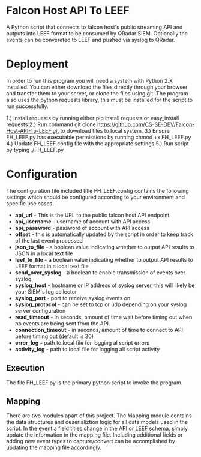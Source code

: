 # Falcon Host API To LEEF

A Python script that connects to falcon host's public streaming API and outputs into LEEF format to be consumed by QRadar SIEM.  Optionally the events can be convereted to LEEF and pushed via syslog to QRadar.

# Deployment

In order to run this program you will need a system with Python 2.X installed.  You can either download the files directly through your browser and transfer them to your server, or clone the files using git.  The program also uses the python requests library, this must be installed for the script to run successfully.  

1.) Install requests by running either pip install requests or easy_install requests
2.) Run command git clone https://github.com/CS-SE-DEV/Falcon-Host-API-To-LEEF.git to download files to local system.
3.) Ensure FH_LEEF.py has executable permissions by running chmod +x FH_LEEF.py
4.) Update FH_LEEF.config file with the appropriate settings
5.) Run script by typing ./FH_LEEF.py

# Configuration

The configuration file included title FH_LEEF.config contains the following settings which should be configured according to your environment and specific use cases.

* __api_url__ - This is the URL to the public falcon host API endpoint
* __api_username__ - username of account with API access
* __api_password__ - password of account with API access
* __offset__ - this is automatically updated by the script in order to keep track of the last event processed
* __json_to_file__ - a boolean value indicating whether  to output API results to JSON in a local text file
* __leef_to_file__ - a boolean value indicating whether to output API results to LEEF format in a local text file
* __send_over_syslog__ - a boolean to enable transmission of events over syslog
* __syslog_host__ - hostname or IP address of syslog server, this will likely be your SIEM's log collector
* __syslog_port__ - port to receive syslog events on
* __syslog_protocol__ - can be set to tcp or udp depending on your syslog server configuration
* __read_timeout__ - in seconds, amount of time wait before timing out when no events are being sent from the API.
* __connection_timeout__ - in seconds, amount of time to connect to API before timing out (default is 30)
* __error_log__ - path to local file for logging al script errors
* __activity_log__ - path to local file for logging all script activity

## Execution ##

The file FH_LEEF.py is the primary python script to invoke the program.

## Mapping ##

There are two modules apart of this project.  The Mapping module contains the data structures and deserializtion logic for all data models used in the script.  In the event a field titles change in the API or LEEF schema, simply update the information in the mapping file.  Including additional fields or adding new event types to capture/convert can be accomplished by updating the mapping file accordingly.



